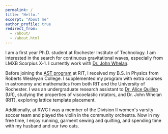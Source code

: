 ```yaml
---
permalink: /
title: "Hello."
excerpt: "About me"
author_profile: true
redirect_from: 
  - /about/
  - /about.html
---
```


I am a first year Ph.D. student at Rochester Institute of Technology. I am interested in the search for continuous gravitational waves, especially from LMXB Scorpius X-1. I currently work with [Dr. John Whelan](https://ccrgpages.rit.edu/~whelan/).

Before joining the [AST program](https://www.rit.edu/science/school-physics-and-astronomy) at RIT, I received my B.S. in Physics from Roberts Wesleyan College. I supplemented my program with extra courses in astronomy and mathematics from both RIT and the University of Rochester. I was an undergraduate research assistant to [Dr. Alice Quillen](http://astro.pas.rochester.edu/~aquillen/) (UR), studying the properties of viscoelastic rotators, and Dr. John Whelan (RIT), exploring lattice template placement.

Additionally, at RWC I was a member of the Division II women's varsity soccer team and played the violin in the community orchestra. Now in my free time, I enjoy running, garment sewing and quilting, and spending time with my husband and our two cats.
